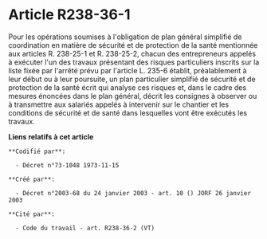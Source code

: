 # Article R238-36-1

Pour les opérations soumises à l'obligation de plan général simplifié de coordination en matière de sécurité et de protection
de la santé mentionnée aux articles R. 238-25-1 et R. 238-25-2, chacun des entrepreneurs appelés à exécuter l'un des travaux
présentant des risques particuliers inscrits sur la liste fixée par l'arrêté prévu par l'article L. 235-6 établit,
préalablement à leur début ou à leur poursuite, un plan particulier simplifié de sécurité et de protection de la santé écrit
qui analyse ces risques et, dans le cadre des mesures énoncées dans le plan général, décrit les consignes à observer ou à
transmettre aux salariés appelés à intervenir sur le chantier et les conditions de sécurité et de santé dans lesquelles vont
être exécutés les travaux.

**Liens relatifs à cet article**

	**Codifié par**:

	  - Décret n°73-1048 1973-11-15

	**Créé par**:

	  - Décret n°2003-68 du 24 janvier 2003 - art. 10 () JORF 26 janvier 2003

	**Cité par**:

	  - Code du travail - art. R238-36-2 (VT)
